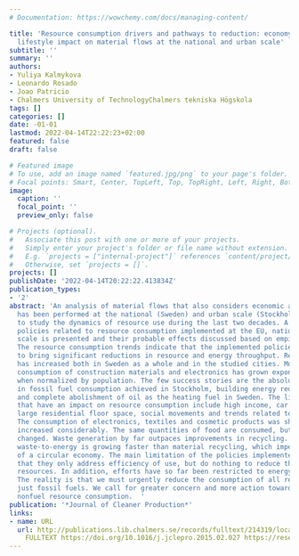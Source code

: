 ```yaml
---
# Documentation: https://wowchemy.com/docs/managing-content/

title: 'Resource consumption drivers and pathways to reduction: economy, policy and
  lifestyle impact on material flows at the national and urban scale'
subtitle: ''
summary: ''
authors:
- Yuliya Kalmykova
- Leonardo Rosado
- Joao Patricio
- Chalmers University of TechnologyChalmers tekniska Högskola
tags: []
categories: []
date: -01-01
lastmod: 2022-04-14T22:22:23+02:00
featured: false
draft: false

# Featured image
# To use, add an image named `featured.jpg/png` to your page's folder.
# Focal points: Smart, Center, TopLeft, Top, TopRight, Left, Right, BottomLeft, Bottom, BottomRight.
image:
  caption: ''
  focal_point: ''
  preview_only: false

# Projects (optional).
#   Associate this post with one or more of your projects.
#   Simply enter your project's folder or file name without extension.
#   E.g. `projects = ["internal-project"]` references `content/project/deep-learning/index.md`.
#   Otherwise, set `projects = []`.
projects: []
publishDate: '2022-04-14T20:22:22.413834Z'
publication_types:
- '2'
abstract: 'An analysis of material flows that also considers economic and social indicators
  has been performed at the national (Sweden) and urban scale (Stockholm and Gothenburg)
  to study the dynamics of resource use during the last two decades. A summary of
  policies related to resource consumption implemented at the EU, national and local
  scale is presented and their probable effects discussed based on empirical evidence.
  The resource consumption trends indicate that the implemented policies have failed
  to bring significant reductions in resource and energy throughput. Resource consumption
  has increased both in Sweden as a whole and in the studied cities. Moreover, the
  consumption of construction materials and electronics has grown exponentially, even
  when normalized by population. The few success stories are the absolute reduction
  in fossil fuel consumption achieved in Stockholm, building energy reduction by halve
  and complete abolishment of oil as the heating fuel in Sweden. The lifestyle characteristics
  that have an impact on resource consumption include high income, car ownership,
  large residential floor space, social movements and trends related to dietary choices.
  The consumption of electronics, textiles and cosmetic products was shown to have
  increased considerably. The same quantities of food are consumed, but the diet has
  changed. Waste generation by far outpaces improvements in recycling. In recycling,
  waste-to-energy is growing faster than material recycling, which impedes the development
  of a circular economy. The main limitation of the policies implemented to-date is
  that they only address efficiency of use, but do nothing to reduce the demand for
  resources. In addition, efforts have so far been restricted to energy consumption.
  The reality is that we must urgently reduce the consumption of all resources, not
  just fossil fuels. We call for greater concern and more action towards reducing
  nonfuel resource consumption.  '
publication: '*Journal of Cleaner Production*'
links:
- name: URL
  url: http://publications.lib.chalmers.se/records/fulltext/214319/local_214319.pdf
    FULLTEXT https://doi.org/10.1016/j.jclepro.2015.02.027 https://research.chalmers.se/publication/214319
---
```

